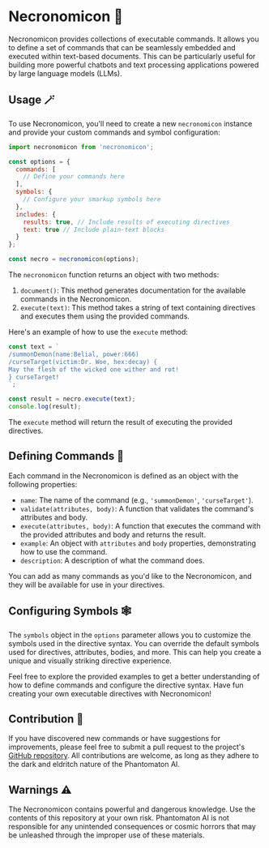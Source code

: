 # Necronomicon 📖

Necronomicon provides collections of executable commands. It allows you to define a set of commands that can be seamlessly embedded and executed within text-based documents. This can be particularly useful for building more powerful chatbots and text processing applications powered by large language models (LLMs).

## Usage 🪄

To use Necronomicon, you'll need to create a new `necronomicon` instance and provide your custom commands and symbol configuration:

```javascript
import necronomicon from 'necronomicon';

const options = {
  commands: [
    // Define your commands here
  ],
  symbols: {
    // Configure your smarkup symbols here
  },
  includes: {
    results: true, // Include results of executing directives
    text: true // Include plain-text blocks
  }
};

const necro = necronomicon(options);
```

The `necronomicon` function returns an object with two methods:

1. `document()`: This method generates documentation for the available commands in the Necronomicon.
2. `execute(text)`: This method takes a string of text containing directives and executes them using the provided commands.

Here's an example of how to use the `execute` method:

```javascript
const text = `
/summonDemon(name:Belial, power:666)
/curseTarget(victim:Dr. Woe, hex:decay) {
May the flesh of the wicked one wither and rot!
} curseTarget!
`;

const result = necro.execute(text);
console.log(result);
```

The `execute` method will return the result of executing the provided directives.

## Defining Commands 🧠

Each command in the Necronomicon is defined as an object with the following properties:

- `name`: The name of the command (e.g., `'summonDemon'`, `'curseTarget'`).
- `validate(attributes, body)`: A function that validates the command's attributes and body.
- `execute(attributes, body)`: A function that executes the command with the provided attributes and body and returns the result.
- `example`: An object with `attributes` and `body` properties, demonstrating how to use the command.
- `description`: A description of what the command does.

You can add as many commands as you'd like to the Necronomicon, and they will be available for use in your directives.

## Configuring Symbols 🕸️

The `symbols` object in the `options` parameter allows you to customize the symbols used in the directive syntax. You can override the default symbols used for directives, attributes, bodies, and more. This can help you create a unique and visually striking directive experience.

Feel free to explore the provided examples to get a better understanding of how to define commands and configure the directive syntax. Have fun creating your own executable directives with Necronomicon!

## Contribution 🦄

If you have discovered new commands or have suggestions for improvements, please feel free to submit a pull request to the project's [GitHub repository](https://github.com/phantomaton-ai/necronomicon). All contributions are welcome, as long as they adhere to the dark and eldritch nature of the Phantomaton AI.

## Warnings ⚠️

The Necronomicon contains powerful and dangerous knowledge. Use the contents of this repository at your own risk. Phantomaton AI is not responsible for any unintended consequences or cosmic horrors that may be unleashed through the improper use of these materials.
